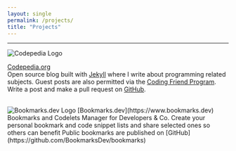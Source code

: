 ```yaml
---
layout: single
permalink: /projects/
title: "Projects"
---
```

<hr>

<div class="clear"></div>

<img src="{{ site.url }}{{ site.baseurl }}/assets/images/projects/logo-codepedia.png" alt="Codepedia Logo" class="align-left logo-project">
 
[Codepedia.org](http://www.codepedia.org) <br/>
Open source blog built with [Jekyll](https://jekyllrb.com/) where I write about programming related subjects. Guest posts are also permitted 
via the [Coding Friend Program](http://www.codepedia.org/friends/). Write a post and make a pull request on [GitHub](https://github.com/CodepediaOrg/codepediaorg.github.io).


<div class="clear"></div>
<br/>

<img src="{{ site.url }}{{ site.baseurl }}/assets/images/projects/logo-bookmarks.png" alt="Bookmarks.dev Logo" class="align-left logo-project">
[Bookmarks.dev](https://www.bookmarks.dev) <br/>
Bookmarks and Codelets Manager for Developers & Co. Create your personal bookmark and code snippet lists and share selected ones so others can benefit
Public bookmarks are published on [GitHub](https://github.com/BookmarksDev/bookmarks) 

<div class="clear"></div>
<br/>


